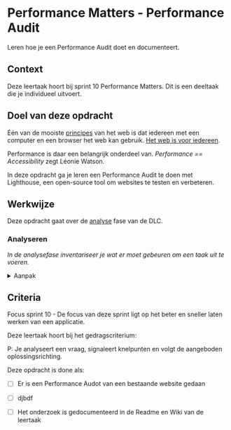 
# Performance Matters - Performance Audit

Leren hoe je een Performance Audit doet en documenteert.

## Context

Deze leertaak hoort bij sprint 10 Performance Matters. Dit is een deeltaak die je individueel uitvoert.


## Doel van deze opdracht

Één van de mooiste [principes](https://www.w3.org/DesignIssues/Principles.html) van het web is dat iedereen met een computer en een browser het web kan gebruik. [Het web is voor iedereen](https://www.youtube.com/watch?v=UMNFehJIi0E). 

Performance is daar een belangrijk onderdeel van. _Performance == Accessibility_ zegt Léonie Watson. 

In deze opdracht ga je leren een Performance Audit te doen met Lighthouse, een open-source tool om websites te testen en verbeteren. 

## Werkwijze

Deze opdracht gaat over de [analyse](#analyseren) fase van de DLC.

### Analyseren
*In de analysefase inventariseer je wat er moet gebeuren om een taak uit te voeren.*

<details>
<summary>Aanpak</summary>

1. {geef de stappen}
2. {die in deze fase}
3. {doorlopen worden}

#### Materiaal analysefase

- [Metrics - Measuring performance and user experience](https://web.dev/metrics/)
- [Web Performance](https://developer.mozilla.org/en-US/docs/Web/Performance)
- [Lighthouse](https://developers.google.com/web/tools/lighthouse/)

</details>



## Criteria

Focus sprint 10 - De focus van deze sprint ligt op het beter en sneller laten werken van een applicatie.


Deze leertaak hoort bij het gedragscriterium:

P: Je analyseert een vraag, signaleert knelpunten en volgt de aangeboden oplossingsrichting.

Deze opdracht is done als:

- [ ] Er is een Performance Audot van een bestaande website gedaan
- [ ] djbdf
- [ ] Het onderzoek is gedocumenteerd in de Readme en Wiki van de leertaak

